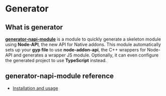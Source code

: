 # Generator

## What is generator

**[generator-napi-module](https://www.npmjs.com/package/generator-napi-module)** is a module to quickly generate a skeleton module using
**Node-API**, the new API for Native addons. This module automatically sets up your
**gyp file** to use **node-addon-api**, the C++ wrappers for Node-API and generates
a wrapper JS module. Optionally, it can even configure the generated project to
use **TypeScript** instead.

## **generator-napi-module** reference

  - [Installation and usage](https://www.npmjs.com/package/generator-napi-module#installation)
